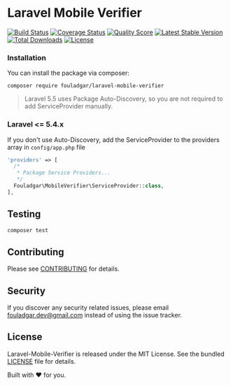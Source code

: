 # Laravel Mobile Verifier

[![Build Status](https://travis-ci.org/mohammad-fouladgar/laravel-mobile-verifier.svg?branch=master)](https://travis-ci.org/mohammad-fouladgar/laravel-mobile-verifier)
[![Coverage Status](https://coveralls.io/repos/github/mohammad-fouladgar/laravel-mobile-verifier/badge.svg)](https://coveralls.io/github/mohammad-fouladgar/laravel-mobile-verifier)
[![Quality Score](https://img.shields.io/scrutinizer/g/mohammad-fouladgar/laravel-mobile-verifier.svg?style=flat-square)](https://scrutinizer-ci.com/g/mohammad-fouladgar/laravel-mobile-verifier)
[![Latest Stable Version](https://poser.pugx.org/fouladgar/laravel-mobile-verifier/v/stable)](https://packagist.org/packages/fouladgar/laravel-mobile-verifier)
[![Total Downloads](https://poser.pugx.org/fouladgar/laravel-mobile-verifier/downloads)](https://packagist.org/packages/fouladgar/laravel-mobile-verifier)
[![License](https://poser.pugx.org/fouladgar/laravel-mobile-verifier/license)](https://packagist.org/packages/fouladgar/laravel-mobile-verifier)


### Installation


You can install the package via composer:

```shell
composer require fouladgar/laravel-mobile-verifier
```
> Laravel 5.5 uses Package Auto-Discovery, so you are not required to add ServiceProvider manually.

### Laravel <= 5.4.x

If you don't use Auto-Discovery, add the ServiceProvider to the providers array in ``config/app.php`` file

```php
'providers' => [
  /*
   * Package Service Providers...
   */
  Fouladgar\MobileVerifier\ServiceProvider::class,
],
```

## Testing
```sh
composer test
```

## Contributing
Please see [CONTRIBUTING](CONTRIBUTING.md) for details.
## Security

If you discover any security related issues, please email fouladgar.dev@gmail.com instead of using the issue tracker.

## License

Laravel-Mobile-Verifier is released under the MIT License. See the bundled
 [LICENSE](https://github.com/mohammad-fouladgar/laravel-mobile-verifier/blob/master/LICENSE)
 file for details.

Built with :heart: for you.
